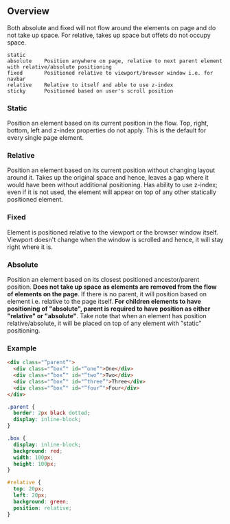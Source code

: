 ## Overview

Both absolute and fixed will not flow around the elements on page and do not take up space. For relative, takes up space but offets do not occupy space.

```
static
absolute    Position anywhere on page, relative to next parent element with relative/absolute positioning
fixed       Positioned relative to viewport/browser window i.e. for navbar
relative    Relative to itself and able to use z-index
sticky      Positioned based on user's scroll position
```

### Static

Position an element based on its current position in the flow. Top, right, bottom, left and z-index properties do not apply. This is the default for every single page element.

### Relative

Position an element based on its current position without changing layout around it. Takes up the original space and hence, leaves a gap where it would have been without additional positioning. Has ability to use z-index; even if it is not used, the element will appear on top of any other statically positioned element.

### Fixed

Element is positioned relative to the viewport or the browser window itself. Viewport doesn't change when the window is scrolled and hence, it will stay right where it is.

### Absolute

Position an element based on its closest positioned ancestor/parent position. **Does not take up space as elements are removed from the flow of elements on the page**. If there is no parent, it will position based on <html> element i.e. relative to the page itself. **For children elements to have positioning of "absolute", parent is required to have position as either "relative" or "absolute"**. Take note that when an element has position relative/absolute, it will be placed on top of any element with "static" positioning.

### Example

```html
<div class="”parent”">
  <div class="”box”" id="”one”">One</div>
  <div class="”box”" id="”two”">Two</div>
  <div class="”box”" id="”three”">Three</div>
  <div class="”box”" id="”four”">Four</div>
</div>
```

```css
.parent {
  border: 2px black dotted;
  display: inline-block;
}

.box {
  display: inline-block;
  background: red;
  width: 100px;
  height: 100px;
}

#relative {
  top: 20px;
  left: 20px;
  background: green;
  position: relative;
}
```
